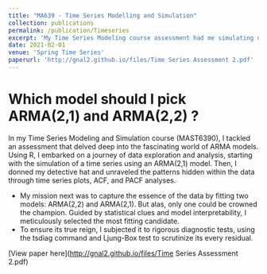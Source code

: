 ```yaml
---
title: "MA639 - Time Series Modelling and Simulation"
collection: publications
permalink: /publication/Timeseries
excerpt: 'My Time Series Modeling course assessment had me simulating data, unearthing hidden patterns, and fitting ARMA models like a data detective. I wielded R as my weapon, ultimately choosing the best model and ensuring its reign through rigorous testing. Buckle up for a whirlwind tour of time series analysis!'
date: 2021-02-01
venue: 'Spring Time Series'
paperurl: 'http://gnal2.github.io/files/Time Series Assessment 2.pdf'
---
```

 Which model should I pick ARMA(2,1) and ARMA(2,2) ?
 =====
In my Time Series Modeling and Simulation course (MAST6390), I tackled an assessment that delved deep into the fascinating world of ARMA models. Using R, I embarked on a journey of data exploration and analysis, starting with the simulation of a time series using an ARMA(2,1) model. Then, I donned my detective hat and unraveled the patterns hidden within the data through time series plots, ACF, and PACF analyses. 
* My mission next was to capture the essence of the data by fitting two models: ARMA(2,2) and ARMA(2,1). But alas, only one could be crowned the champion. Guided by statistical clues and model interpretability, I meticulously selected the most fitting candidate.
* To ensure its true reign, I subjected it to rigorous diagnostic tests, using the tsdiag command and Ljung-Box test to scrutinize its every residual. 

[View paper here](http://gnal2.github.io/files/Time Series Assessment 2.pdf)

